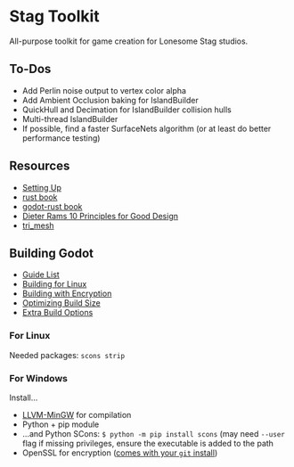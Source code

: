 # Stag Toolkit

All-purpose toolkit for game creation for Lonesome Stag studios.

## To-Dos
- Add Perlin noise output to vertex color alpha
- Add Ambient Occlusion baking for IslandBuilder
- QuickHull and Decimation for IslandBuilder collision hulls
- Multi-thread IslandBuilder
- If possible, find a faster SurfaceNets algorithm (or at least do better performance testing)

## Resources
- [Setting Up](docs/setup.md)
- [rust book](https://doc.rust-lang.org/stable/book/)
- [godot-rust book](https://godot-rust.github.io/book/)
- [Dieter Rams 10 Principles for Good Design](https://www.vitsoe.com/us/about/good-design)
- [tri_mesh](https://docs.rs/tri-mesh/latest/tri_mesh/)

## Building Godot
- [Guide List](https://docs.godotengine.org/en/stable/contributing/development/compiling/index.html)
- [Building for Linux](https://docs.godotengine.org/en/stable/contributing/development/compiling/compiling_for_linuxbsd.html)
- [Building with Encryption](https://docs.godotengine.org/en/stable/contributing/development/compiling/compiling_with_script_encryption_key.html)
- [Optimizing Build Size](https://docs.godotengine.org/en/stable/contributing/development/compiling/optimizing_for_size.html)
- [Extra Build Options](https://docs.godotengine.org/en/stable/contributing/development/compiling/introduction_to_the_buildsystem.html#doc-overriding-build-options)

### For Linux
Needed packages: `scons strip`

### For Windows
Install...
- [LLVM-MinGW](https://github.com/mstorsjo/llvm-mingw/releases) for compilation
- Python + pip module
- ...and Python SCons: `$ python -m pip install scons` (may need `--user` flag if missing privileges, ensure the executable is added to the path
- OpenSSL for encryption ([comes with your `git` install](https://stackoverflow.com/questions/50625283/how-to-install-openssl-in-windows-10))

